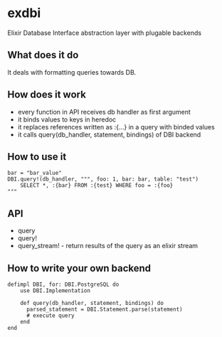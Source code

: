 exdbi
=====

Elixir Database Interface abstraction layer with plugable backends

What does it do
---------------

It deals with formatting queries towards DB.

How does it work
----------------

  * every function in API receives db handler as first argument
  * it binds values to keys in heredoc
  * it replaces references written as :{...} in a query with binded values
  * it calls query(db_handler, statement, bindings) of DBI backend

How to use it
-------------

    bar = "bar_value"
    DBI.query!(db_handler, """, foo: 1, bar: bar, table: "test")
        SELECT *, :{bar} FROM :{test} WHERE foo = :{foo}
    """

API
---

  * query
  * query!
  * query_stream! - return results of the query as an elixir stream

How to write your own backend
-----------------------------

    defimpl DBI, for: DBI.PostgreSQL do
        use DBI.Implementation

        def query(db_handler, statement, bindings) do
          parsed_statement = DBI.Statement.parse(statement)
          # execute query
        end
    end


